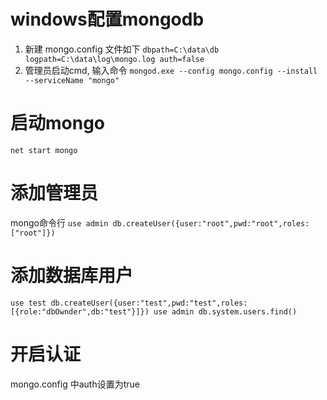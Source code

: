 # windows配置mongodb

1. 新建 mongo.config 文件如下
`
dbpath=C:\data\db
logpath=C:\data\log\mongo.log
auth=false
`
2. 管理员启动cmd, 输入命令
`mongod.exe --config mongo.config --install --serviceName "mongo"`

# 启动mongo

`net start mongo`

# 添加管理员

mongo命令行
`
use admin
db.createUser({user:"root",pwd:"root",roles:["root"]})
`

# 添加数据库用户

`
use test
db.createUser({user:"test",pwd:"test",roles:[{role:"dbOwnder",db:"test"}]})
use admin
db.system.users.find()
`

# 开启认证
mongo.config 中auth设置为true